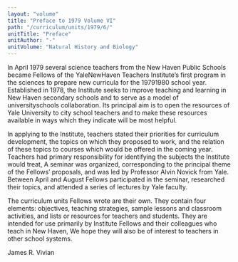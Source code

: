```yaml
---
layout: "volume"
title: "Preface to 1979 Volume VI"
path: "/curriculum/units/1979/6/"
unitTitle: "Preface"
unitAuthor: "-"
unitVolume: "Natural History and Biology"
---
```

<body>
<p>
In April 1979 several science teachers from the New Haven Public Schools became Fellows of the YaleNewHaven Teachers Institute’s first program in the sciences to prepare new curricula for the 19791980 school year. Established in 1978, the Institute seeks to improve teaching and learning in New Haven secondary schools and to serve as a model of universityschools collaboration. Its principal aim is to open the resources of Yale University to city school teachers and to make these resources available in ways which they indicate will be most helpful.
</p>
<p>
In applying to the Institute, teachers stated their priorities for curriculum development, the topics on which they proposed to work, and the relation of these topics to courses which would be offered in the coming year. Teachers had primary responsibility for identifying the subjects the Institute would treat, A seminar was organized, corresponding to the principal theme of the Fellows’ proposals, and was led by Professor Alvin Novick from Yale. Between April and August Fellows participated in the seminar, researched their topics, and attended a series of lectures by Yale faculty.
</p>
<p>
The curriculum units Fellows wrote are their own. They contain four elements: objectives, teaching strategies, sample lessons and classroom activities, and lists or resources for teachers and students. They are intended for use primarily by Institute Fellows and their colleagues who teach in New Haven, We hope they will also be of interest to teachers in other school systems.
</p>
<p>
James R. Vivian
</p>
</body>